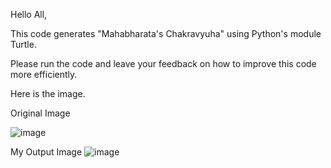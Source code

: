 Hello All, 

This code generates "Mahabharata's Chakravyuha" using Python's module Turtle.

Please run the code and leave your feedback on how to improve this code more efficiently.

Here is the image.

Original Image

![image](https://github.com/user-attachments/assets/5d42b586-bf40-4255-a3d0-861440619807)



My Output Image
![image](https://github.com/user-attachments/assets/22fbce22-ba6b-4d46-95b0-34aec182fe74)

